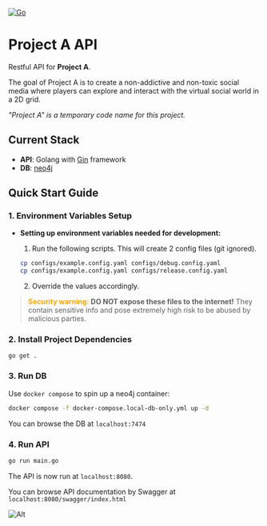 [![Go](https://img.shields.io/badge/Go-v1.20-blue)](https://golang.org/)

# Project A API

Restful API for **Project A**.

The goal of Project A is to create a non-addictive and non-toxic social media where players can explore and interact with the virtual social world in a 2D grid.

_"Project A" is a temporary code name for this project._

## Current Stack

- **API**: Golang with [Gin](https://gin-gonic.com/) framework
- **DB**: [neo4j](https://neo4j.com/)

## Quick Start Guide

### 1. Environment Variables Setup

- **Setting up environment variables needed for development:**

  1.  Run the following scripts. This will create 2 config files (git ignored).

  ```sh
  cp configs/example.config.yaml configs/debug.config.yaml
  cp configs/example.config.yaml configs/release.config.yaml
  ```

  2. Override the values accordingly.

> <span style="color:orange">**Security warning:</span> DO NOT expose these files to the internet!** They contain sensitive info and pose extremely high risk to be abused by malicious parties.

### 2. Install Project Dependencies

```
go get .
```

### 3. Run DB

Use `docker compose` to spin up a neo4j container:

```sh
docker compose -f docker-compose.local-db-only.yml up -d
```

You can browse the DB at `localhost:7474`

### 4. Run API

```sh
go run main.go
```

The API is now run at `localhost:8080`.

You can browse API documentation by Swagger at `localhost:8080/swagger/index.html`

![Alt](https://repobeats.axiom.co/api/embed/ced0edc85cf355645fbebb434a461d988c9a2a31.svg "Repobeats analytics image")
